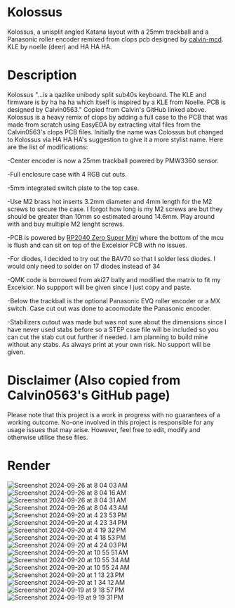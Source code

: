 # Kolossus
Kolossus, a unisplit angled Katana layout with a 25mm trackball and a Panasonic roller encoder remixed from clops pcb designed by [calvin-mcd](https://github.com/calvin-mcd/clops). KLE by noelle (deer) and HA HA HA.

# Description
Kolossus "...is a qazlike unibody split sub40s keyboard. The KLE and firmware is by ha ha ha which itself is inspired by a KLE from Noelle. PCB is designed by Calvin0563." Copied from Calvin's GitHub linked above. 
Kolossus is a heavy remix of clops by adding a full case to the PCB that was made from scratch using EasyEDA by extracting vital files from the Calvin0563's clops PCB files. Initially the name was Colossus but changed to Kolossus via HA HA HA's suggestion to give it a more stylist name.
Here are the list of modifications:

-Center encoder is now a 25mm trackball powered by PMW3360 sensor.

-Full enclosure case with 4 RGB cut outs.

-5mm integrated switch plate to the top case.

-Use M2 brass hot inserts 3.2mm diameter and 4mm length for the M2 screws to secure the case. I forgot how long is my M2 screws are but they should be greater than 10mm so estimated around 14.6mm. Play around with and buy multiple M2 lenght screws.

-PCB is powered by [RP2040 Zero Super Mini](https://www.aliexpress.com/item/1005007292787135.html?spm=a2g0o.order_list.order_list_main.11.46301802CibF9u) where the bottom of the mcu is flush and can sit on top of the Excelsior PCB with no issues.

-For diodes, I decided to try out the BAV70 so that I solder less diodes. I would only need to solder on 17 diodes instead of 34

-QMK code is borrowed from aki27 bally and modified the matrix to fit my Excelsior. No suppport will be given since I just copy and paste.

-Below the trackball is the optional Panasonic EVQ roller encoder or a MX switch. Case cut out was done to acoomodate the Panasonic encoder.

-Stabilizers cutout was made but was not sure about the dimensions since I have never used stabs before so a STEP case file will be included so you can cut the stab cut out further if needed. I am planning to build mine without any stabs. As always print at your own risk. No support will be given.

# Disclaimer (Also copied from Calvin0563's GitHub page)

Please note that this project is a work in progress with no guarantees of a working outcome. No-one involved in this project is responsible for any usage issues that may arise. However, feel free to edit, modify and otherwise utilise these files.

# Render
![Screenshot 2024-09-26 at 8 04 03 AM](https://github.com/user-attachments/assets/ec9a115b-db2f-4f9d-aaca-1e2756ef8144)
![Screenshot 2024-09-26 at 8 04 16 AM](https://github.com/user-attachments/assets/a66406fb-8bb5-4d51-b947-68c3928154cf)
![Screenshot 2024-09-26 at 8 04 31 AM](https://github.com/user-attachments/assets/b12fa8b9-c00d-4159-8198-a1d57cd70bc3)
![Screenshot 2024-09-26 at 8 04 43 AM](https://github.com/user-attachments/assets/b26e6164-c2a6-4206-9b74-686d91a84068)
![Screenshot 2024-09-20 at 4 23 53 PM](https://github.com/user-attachments/assets/885f3d1f-4e60-45b8-9c4d-4102d6f56934)
![Screenshot 2024-09-20 at 4 23 34 PM](https://github.com/user-attachments/assets/66ec3739-0fcd-4242-8f99-9efc096cbd50)
![Screenshot 2024-09-20 at 4 19 32 PM](https://github.com/user-attachments/assets/8ad193bf-0be0-4417-a7e1-6aa376014497)
![Screenshot 2024-09-20 at 4 18 53 PM](https://github.com/user-attachments/assets/fdf5051f-7a88-42b9-a33c-4a7afa523c7c)
![Screenshot 2024-09-20 at 4 24 03 PM](https://github.com/user-attachments/assets/13861782-6918-46dc-8afe-3d4bab1e12d7)
![Screenshot 2024-09-20 at 10 55 51 AM](https://github.com/user-attachments/assets/f3c19e19-df7e-4781-992a-0562fea57d62)
![Screenshot 2024-09-20 at 10 55 34 AM](https://github.com/user-attachments/assets/b39d9842-5438-4a45-beaf-51534ed828f2)
![Screenshot 2024-09-20 at 10 55 24 AM](https://github.com/user-attachments/assets/60d1f5ef-b335-486c-8c3c-ea18dfa9211a)
![Screenshot 2024-09-20 at 1 13 23 PM](https://github.com/user-attachments/assets/4ae10bff-4a1a-4c67-b848-74d610c482b9)
![Screenshot 2024-09-20 at 1 34 12 AM](https://github.com/user-attachments/assets/e85a7f86-9a11-4ed2-a616-1b1eb7451701)
![Screenshot 2024-09-19 at 9 18 57 PM](https://github.com/user-attachments/assets/3dbb3735-79c6-433b-84cb-c371d4bd6e93)
![Screenshot 2024-09-19 at 9 19 31 PM](https://github.com/user-attachments/assets/f5515c14-5962-40bd-bf02-358b85a50d98)
